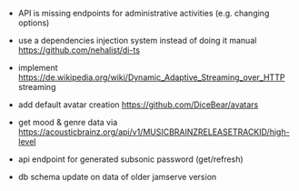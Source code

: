 * API is missing endpoints for administrative activities (e.g. changing options)

* use a dependencies injection system instead of doing it manual https://github.com/nehalist/di-ts

* implement https://de.wikipedia.org/wiki/Dynamic_Adaptive_Streaming_over_HTTP streaming

* add default avatar creation https://github.com/DiceBear/avatars

* get mood & genre data via https://acousticbrainz.org/api/v1/MUSICBRAINZRELEASETRACKID/high-level

* api endpoint for generated subsonic password (get/refresh)

* db schema update on data of older jamserve version

